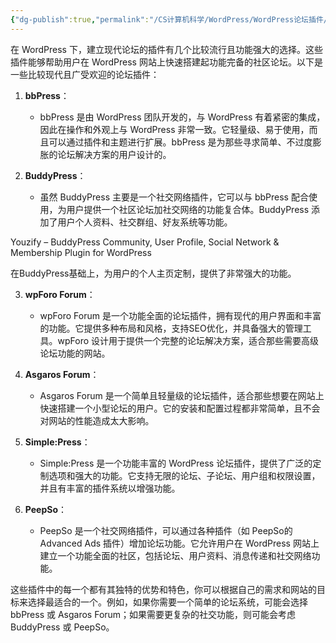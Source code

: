 ```yaml
---
{"dg-publish":true,"permalink":"/CS计算机科学/WordPress/WordPress论坛插件/","noteIcon":"","created":"2024-07-09T01:33:56.603+08:00","updated":"2024-07-10T01:23:17.000+08:00"}
---
```



在 WordPress 下，建立现代论坛的插件有几个比较流行且功能强大的选择。这些插件能够帮助用户在 WordPress 网站上快速搭建起功能完备的社区论坛。以下是一些比较现代且广受欢迎的论坛插件：

1. **bbPress**：
   - bbPress 是由 WordPress 团队开发的，与 WordPress 有着紧密的集成，因此在操作和外观上与 WordPress 非常一致。它轻量级、易于使用，而且可以通过插件和主题进行扩展。bbPress 是为那些寻求简单、不过度膨胀的论坛解决方案的用户设计的。

2. **BuddyPress**：
   - 虽然 BuddyPress 主要是一个社交网络插件，它可以与 bbPress 配合使用，为用户提供一个社区论坛加社交网络的功能复合体。BuddyPress 添加了用户个人资料、社交群组、好友系统等功能。

Youzify – BuddyPress Community, User Profile, Social Network & Membership Plugin for WordPress

在BuddyPress基础上，为用户的个人主页定制，提供了非常强大的功能。

3. **wpForo Forum**：
   - wpForo Forum 是一个功能全面的论坛插件，拥有现代的用户界面和丰富的功能。它提供多种布局和风格，支持SEO优化，并具备强大的管理工具。wpForo 设计用于提供一个完整的论坛解决方案，适合那些需要高级论坛功能的网站。

4. **Asgaros Forum**：
   - Asgaros Forum 是一个简单且轻量级的论坛插件，适合那些想要在网站上快速搭建一个小型论坛的用户。它的安装和配置过程都非常简单，且不会对网站的性能造成太大影响。

5. **Simple:Press**：
   - Simple:Press 是一个功能丰富的 WordPress 论坛插件，提供了广泛的定制选项和强大的功能。它支持无限的论坛、子论坛、用户组和权限设置，并且有丰富的插件系统以增强功能。

6. **PeepSo**：
   - PeepSo 是一个社交网络插件，可以通过各种插件（如 PeepSo的Advanced Ads 插件）增加论坛功能。它允许用户在 WordPress 网站上建立一个功能全面的社区，包括论坛、用户资料、消息传递和社交网络功能。

这些插件中的每一个都有其独特的优势和特色，你可以根据自己的需求和网站的目标来选择最适合的一个。例如，如果你需要一个简单的论坛系统，可能会选择 bbPress 或 Asgaros Forum；如果需要更复杂的社交功能，则可能会考虑 BuddyPress 或 PeepSo。
